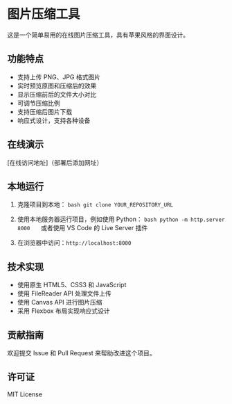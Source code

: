 # 图片压缩工具

这是一个简单易用的在线图片压缩工具，具有苹果风格的界面设计。

## 功能特点

- 支持上传 PNG、JPG 格式图片
- 实时预览原图和压缩后的效果
- 显示压缩前后的文件大小对比
- 可调节压缩比例
- 支持压缩后图片下载
- 响应式设计，支持各种设备

## 在线演示

[在线访问地址]（部署后添加网址）

## 本地运行

1. 克隆项目到本地：   ```bash
   git clone YOUR_REPOSITORY_URL   ```

2. 使用本地服务器运行项目，例如使用 Python：   ```bash
   python -m http.server 8000   ```
   或者使用 VS Code 的 Live Server 插件

3. 在浏览器中访问：`http://localhost:8000`

## 技术实现

- 使用原生 HTML5、CSS3 和 JavaScript
- 使用 FileReader API 处理文件上传
- 使用 Canvas API 进行图片压缩
- 采用 Flexbox 布局实现响应式设计

## 贡献指南

欢迎提交 Issue 和 Pull Request 来帮助改进这个项目。

## 许可证

MIT License
